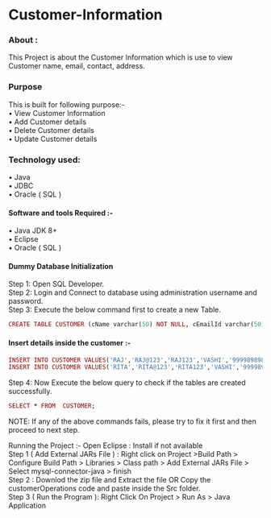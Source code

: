 # Customer-Information

### About :

This Project is about the Customer Information which is use to view Customer name, email, contact, address.

### Purpose 
This is built for following purpose:-<br>
•	View Customer Information<br>
•	Add Customer details<br>
•	Delete Customer details<br>
•	Update Customer details<br>

### Technology used:
•	Java<br>
•	JDBC <br>
•	Oracle ( SQL ) <br>
#### Software and tools Required :- <br>
•	Java JDK 8+ <br>
•	Eclipse <br>
•	Oracle ( SQL ) <br>

#### Dummy Database Initialization
Step 1: Open SQL Developer. <br>
Step 2: Login and Connect to database using administration username and password. <br>
Step 3: Execute the below command first to create a new Table. <br>
```ruby
CREATE TABLE CUSTOMER (cName varchar(50) NOT NULL, cEmailId varchar(50) PRIMARY KEY, cPassword varchar(50) NOT NULL, cAddress varchar(50), cContactNo varchar(50)) NOT NULL;
```
#### Insert details inside the customer :- <br>
```ruby
INSERT INTO CUSTOMER VALUES('RAJ','RAJ@123','RAJ123','VASHI','9999898989');
INSERT INTO CUSTOMER VALUES('RITA','RITA@123','RITA123','VASHI','9999898989');
```
Step 4: Now Execute the below  query to check if the tables are created successfully.
```ruby
SELECT * FROM  CUSTOMER;
```
NOTE: If any of the above commands fails, please try to fix it first and then proceed to next step.

Running the Project  :- 
Open Eclipse :
Install if not available <br>
Step 1 ( Add External JARs File ) :
Right click on Project  >Build Path > Configure Build Path > Libraries > Class path > Add External JARs File > Select mysql-connector-java > finish  <br>
Step 2 : Downlod the zip file and Extract the file OR Copy the customerOperations code and paste inside  the Src folder. <br>
Step 3 ( Run the Program ): Right Click On Project > Run As > Java Application <br>



